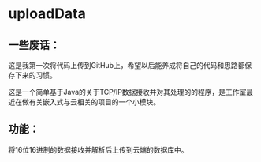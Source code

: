 # uploadData

## 一些废话：
这是我第一次将代码上传到GitHub上，希望以后能养成将自己的代码和思路都保存下来的习惯。<br>

这是一个简单基于Java的关于TCP/IP数据接收并对其处理的的程序，是工作室最近在做有关嵌入式与云相关的项目的一个小模块。<br>

## 功能：
将16位16进制的数据接收并解析后上传到云端的数据库中。<br>
